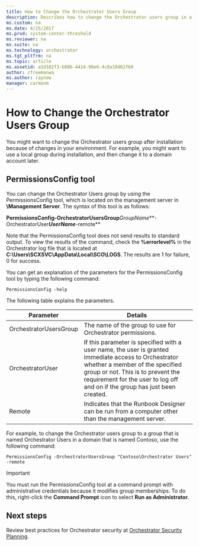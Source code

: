 ```yaml
---
title: How to Change the Orchestrator Users Group
description: Describes how to change the Orchestrator users group in a System Center 2016 - Orchestrator environment.
ms.custom: na
ms.date: 4/25/2017
ms.prod: system-center-threshold
ms.reviewer: na
ms.suite: na
ms.technology: orchestrator
ms.tgt_pltfrm: na
ms.topic: article
ms.assetid: a1d182f3-b80b-4414-90e6-4c0a10d62f60
author: cfreemanwa
ms.author: raynew
manager: carmonm
---
```


# How to Change the Orchestrator Users Group

You might want to change the Orchestrator users group after installation because of changes in your environment. For example, you might want to use a local group during installation, and then change it to a domain account later.  

## PermissionsConfig tool  
You can change the Orchestrator Users group by using the PermissionsConfig tool, which is located on the management server in **<InstallDir>\\Management Server**. The syntax of this tool is as follows:  

**PermissionsConfig-OrchestratorUsersGroup***GroupName***-OrchestratorUser***UserName***\-remote**  

Note that the PermissionsConfig tool does not send results to standard output. To view the results of the command, check the **%errorlevel%** in the Orchestrator log file that is located at **C:\\Users\\SCXSVC\\AppData\\Local\\SCO\\LOGS**. The results are 1 for failure, 0 for success.  

You can get an explanation of the parameters for the PermissionsConfig tool by typing the following command:  

```  
PermissionsConfig -help  
```  

The following table explains the parameters.  

|Parameter|Details|  
|-------------|-----------|  
|OrchestratorUsersGroup|The name of the group to use for Orchestrator permissions.|  
|OrchestratorUser|If this parameter is specified with a user name, the user is granted immediate access to Orchestrator whether a member of the specified group or not. This is to prevent the requirement for the user to log off and on if the group has just been created.|  
|Remote|Indicates that the Runbook Designer can be run from a computer other than the management server.|  

For example, to change the Orchestrator users group to a group that is named Orchestrator Users in a domain that is named Contoso, use the following command:  

```  
PermissionsConfig -OrchestratorUsersGroup "Contoso\Orchestrator Users" -remote  
```  

> [!IMPORTANT]  
> You must run the PermissionsConfig tool at a command prompt with administrative credentials because it modifies group memberships. To do this, right-click the **Command Prompt** icon to select **Run as Administrator**.  

## Next steps
Review best practices for Orchestrator security at [Orchestrator Security Planning](https://technet.microsoft.com/en-us/library/hh420367.aspx).  
